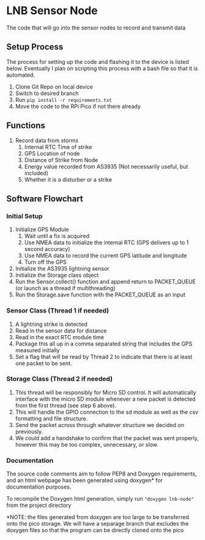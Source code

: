 # LNB Sensor Node

The code that will go into the sensor nodes to record and transmit data

## Setup Process

The process for setting up the code and flashing it to the device is listed below. Eventually I plan on scripting this process with a bash file so that it is automated.

1. Clone Git Repo on local device
2. Switch to desired branch
2. Run `pip install -r requirements.txt`
4. Move the code to the RPi Pico if not there already

## Functions

1. Record data from storms
   1. Internal RTC Time of strike
   2. GPS Location of node
   3. Distance of Strike from Node
   4. Energy value recorded from AS3935 (Not necessarily useful, but included)
   5. Whether it is a disturber or a strike

## Software Flowchart

### Initial Setup

1. Initialize GPS Module
    1. Wait until a fix is acquired
    2. Use NMEA data to initialize the internal RTC (GPS delivers up to 1 second accuracy)
    3. Use NMEA data to record the current GPS latitude and longitude
    4. Turn off the GPS
2. Initialize the AS3935 lightning sensor
3. Initialize the Storage class object
4. Run the Sensor.collect() function and append return to PACKET_QUEUE (or launch as a thread if multithreading)
5. Run the Storage.save function with the PACKET_QUEUE as an input

### Sensor Class (Thread 1 if needed)

1. A lightning strike is detected
2. Read in the sensor data for distance
3. Read in the exact RTC module time
5. Package this all up in a comma separated string that includes the GPS measured initially
6. Set a flag that will be read by Thread 2 to indicate that there is at least one packet to be sent.

### Storage Class (Thread 2 if needed)

1. This thread will be responsibly for Micro SD control. It will automatically interface with the micro SD module whenever a new packet is detected from the first thread (see step 6 above).
2. This will handle the GPIO connection to the sd module as well as the csv formatting and file structure.
4. Send the packet across through whatever structure we decided on previously.
5. We could add a handshake to confirm that the packet was sent properly, however this may be too complex, unnecessary, or slow.

### Documentation

The source code comments aim to follow PEP8 and Doxygen requirements, and an html webpage has been generated using doxygen* for documentation purposes.

To recompile the Doxygen html generation, simply run `"doxygen lnb-node"` from the project directory

*NOTE: the files generated from doxygen are too large to be transferred onto the pico storage. We will have a separage branch that excludes the doxygen files so that the program can be directly cloned onto the pico
